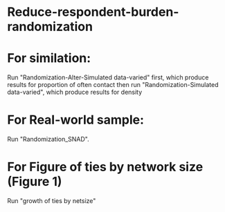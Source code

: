 # Reduce-respondent-burden-randomization
# For similation: 
Run "Randomization-Alter-Simulated data-varied" first, which produce results for proportion of often contact
then run "Randomization-Simulated data-varied", which produce results for density
# For Real-world sample: 
Run "Randomization_SNAD".
# For Figure of ties by network size (Figure 1)
Run "growth of ties by netsize"
